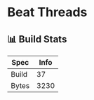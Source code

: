 # Beat Threads

## 📊 Build Stats

| Spec  | Info                |
| ----- | ------------------- |
| Build | <!-- BUILD -->37     |
| Bytes | <!-- BYTES -->3230 |


